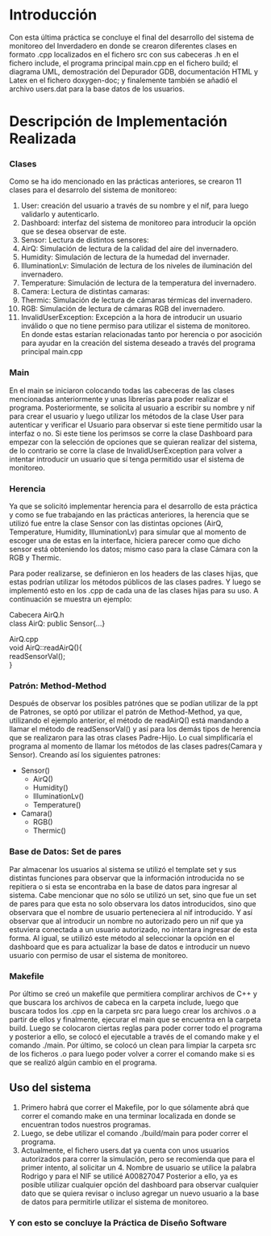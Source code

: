 # Introducción
Con esta última práctica se concluye el final del desarrollo del sistema de monitoreo del Inverdadero en donde se crearon diferentes clases en formato .cpp localizados en el fichero src con sus cabeceras .h en el fichero include, el programa principal main.cpp en el fichero build; el diagrama UML, demostración del Depurador GDB, documentación HTML y Latex en el fichero doxygen-doc; y finalemente también se añadió el archivo users.dat para la base datos de los usuarios.

# Descripción de Implementación Realizada
###  Clases
Como se ha ido mencionado en las prácticas anteriores, se crearon 11 clases para el desarrolo del sistema de monitoreo:

1. User: creación del usuario a través de su nombre y el nif, para luego validarlo y autenticarlo.
2. Dashboard: interfaz del sistema de monitoreo para introducir la opción que se desea observar de este.
3. Sensor: Lectura de distintos sensores:
4. AirQ: Simulación de lectura de la calidad del aire del invernadero.
5. Humidity: Simulación de lectura de la humedad del invernader.
6. IlluminationLv: Simulación de lectura de los niveles de iluminación del invernadero.
7. Temperature: Simulación de lectura de la temperatura del invernadero.
8. Camera: Lectura de distintas camaras:
9. Thermic: Simulación de lectura de cámaras térmicas del invernadero.
10. RGB: Simulación de lectura de cámaras RGB del invernadero.
11. InvalidUserException: Excepción a la hora de introducir un usuario inválido o que no tiene permiso para utilizar el sistema de monitoreo.  
En donde estas estarían relacionadas tanto por herencia o por asocición para ayudar en la creación del sistema deseado a través del programa principal main.cpp

### Main
En el main se iniciaron colocando todas las cabeceras de las clases mencionadas anteriormente y unas librerías para poder realizar el programa. Posteriormente, se solicita al usuario a escribir su nombre y nif para crear el usuario y luego utilizar los métodos de la clase User para autenticar y verificar el Usuario para observar si este tiene permitido usar la interfaz o no. Si este tiene los perimsos se corre la clase Dashboard para empezar con la selección de opciones que se quieran realizar del sistema, de lo contrario se corre la clase de InvalidUserException para volver a intentar introducir un usuario que sí tenga permitido usar el sistema de monitoreo.

### Herencia
Ya que se solicitó implementar herencia para el desarrollo de esta práctica y como se fue trabajando en las prácticas anteriores, la herencia que se utilizó fue entre la clase Sensor con las distintas opciones (AirQ, Temperature, Humidity, IlluminationLv) para simular que al momento de escoger una de estas en la interface, hiciera parecer como que dicho sensor está obteniendo los datos; mismo caso para la clase Cámara con la RGB y Thermic.

Para poder realizarse, se definieron en los headers de las clases hijas, que estas podrían utilizar los métodos públicos de las clases padres. Y luego se implementó esto en los .cpp de cada una de las clases hijas para su uso. A continuación se muestra un ejemplo:

Cabecera AirQ.h  
class AirQ: public Sensor{...}  

AirQ.cpp  
void AirQ::readAirQ(){  
readSensorVal();  
}  

### Patrón: Method-Method
Después de observar los posibles patrónes que se podían utilizar de la ppt de Patrones, se optó por utilizar el patrón de Method-Method, ya que, utilizando el ejemplo anterior, el método de readAirQ() está mandando a llamar el método de readSensorVal() y así para los demás tipos de herencia que se realizaron para las otras clases Padre-Hijo. Lo cual simplificaría el programa al momento de llamar los métodos de las clases padres(Camara y Sensor). Creando así los siguientes patrones:

* Sensor()
  * AirQ()
  * Humidity()
  * IlluminationLv()
  * Temperature()
* Camara()
  * RGB()
  * Thermic()
### Base de Datos: Set de pares
Par almacenar los usuarios al sistema se utilizó el template set y sus distintas funciones para observar que la información introducida no se repitiera o si esta se encontraba en la base de datos para ingresar al sistema. Cabe mencionar que no sólo se utilizó un set, sino que fue un set de pares para que esta no solo observara los datos introducidos, sino que observara que el nombre de usuario perteneciera al nif introducido. Y así observar que al introducir un nombre no autorizado pero un nif que ya estuviera conectada a un usuario autorizado, no intentara ingresar de esta forma. Al igual, se utiilizó este método al seleccionar la opción en el dashboard que es para actualizar la base de datos e introducir un nuevo usuario con permiso de usar el sistema de monitoreo.

### Makefile
Por último se creó un makefile que permitiera complirar archivos de C++ y que buscara los archivos de cabeca en la carpeta include, luego que buscara todos los .cpp en la carpeta src para luego crear los archivos .o a partir de ellos y finalmente, ejecurar el main que se encuentra en la carpeta build. Luego se colocaron ciertas reglas para poder correr todo el programa y posterior a ello, se colocó el ejecutable a través de el comando make y el comando ./main. Por último, se colocó un clean para limpiar la carpeta src de los ficheros .o para luego poder volver a correr el comando make si es que se realizó algún cambio en el programa.

## Uso del sistema
1. Primero habrá que correr el Makefile, por lo que sólamente abrá que correr el comando make en una terminar localizada en donde se encuentran todos nuestros programas.
2. Luego, se debe utilizar el comando ./build/main para poder correr el programa.
3. Actualmente, el fichero users.dat ya cuenta con unos usuarios autorizados para correr la simulación, pero se recomienda que para el primer intento, al solicitar un 4. Nombre de usuario se utilice la palabra Rodrigo y para el NIF se utilicé A00827047
Posterior a ello, ya es posible utilizar cualquier opción del dashboard para observar cualquier dato que se quiera revisar o incluso agregar un nuevo usuario a la base de datos para permitirle utilizar el sistema de monitoreo.
### Y con esto se concluye la Práctica de Diseño Software
